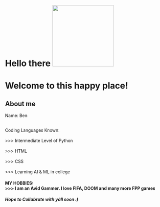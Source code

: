 <h1> Hello there <img src="https://media.tenor.com/jeEg-0Lw_48AAAAj/hi-mickey.gif" width="200px"> <h1>


Welcome to this happy place!
 <h2> About me </h2
<h3> Name: Ben 
  
  
 
  
  <br>Coding Languages Known:</br> <br> >>> Intermediate Level of Python</br>
                            <br> >>> HTML</br>
                             <br>>>> CSS</br>
                             <br> >>> Learning AI & ML in college </br>
                       
 <h4> MY HOBBIES:
<br> >>> I am an Avid Gammer. I love FIFA, DOOM and many more FPP games </br>
  <h5> Hope to Collabrate with yáll soon :)  </h5>



